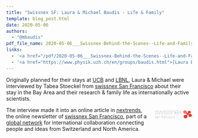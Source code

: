 ```yaml
---
title: "Swissnex SF: Laura & Michael Baudis - Life & Family"
template: blog_post.html 
date: 2020-05-06
authors:
  - "@mbaudis"
pdf_file_name: 2020-05-06___Swissnex-Behind-the-Scenes--Life-and-Family-as-International-Researchers__nextrends.pdf
links:
  - '<a href="/pdf/2020-05-06___Swissnex-Behind-the-Scenes--Life-and-Family-as-International-Researchers__nextrends.pdf">[nextrends Article]</a>'
  - '<a href="https://www.physik.uzh.ch/en/groups/baudis.html">[Laura Baudis @ UZH]</a>'
---
```


Originally planned for their stays at [UCB](https://www.berkeley.edu) and [LBNL](http://lbl.gov), Laura & Michael were interviewed by Tabea Stoeckel from [swissnex San Francisco](https://www.swissnexsanfrancisco.org) about their stay in the Bay Area and their research & family life as internationally active scientists.

<!--more-->

<p>
<img style="float: right; width: 100px; margin: 10px 0px 10px 20px;" src="/img/swissnex_master_logo.gif" />The interview made it into an online article in <a href="https://www.nextrends.org">nextrends</a>, the online newsletter of <a href="https://www.swissnexsanfrancisco.org">swissnex San Francisco</a>, part of a <a href="https://www.swissnex.org">global network</a> for international collaboration connecting people and ideas from Switzerland and North America.
</p>
